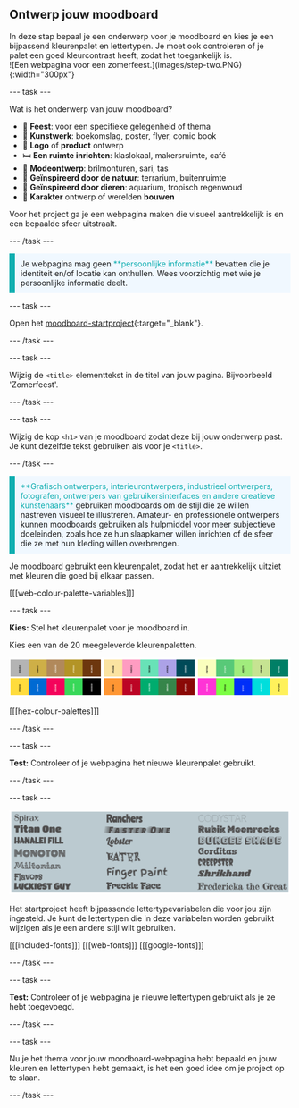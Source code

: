 ## Ontwerp jouw moodboard

<div style="display: flex; flex-wrap: wrap">
<div style="flex-basis: 200px; flex-grow: 1; margin-right: 15px;">
In deze stap bepaal je een onderwerp voor je moodboard en kies je een bijpassend kleurenpalet en lettertypen. Je moet ook controleren of je palet een goed kleurcontrast heeft, zodat het toegankelijk is. 
</div>
<div>
![Een webpagina voor een zomerfeest.](images/step-two.PNG){:width="300px"}
</div>
</div>

\--- task ---

Wat is het onderwerp van jouw moodboard?

- 🎉 **Feest**: voor een specifieke gelegenheid of thema
- 🎨 **Kunstwerk**: boekomslag, poster, flyer, comic book
- 🥤 **Logo** of **product** ontwerp
- 🛏️ **Een ruimte inrichten**: klaslokaal, makersruimte, café
- 🥻 **Modeontwerp**: brilmonturen, sari, tas
- 🌳 **Geïnspireerd door de natuur**: terrarium, buitenruimte
- 🐠 **Geïnspireerd door dieren**: aquarium, tropisch regenwoud
- 🤖 **Karakter** ontwerp of werelden **bouwen**

Voor het project ga je een webpagina maken die visueel aantrekkelijk is en een bepaalde sfeer uitstraalt.

\--- /task ---

<p style="border-left: solid; border-width:10px; border-color: #0faeb0; background-color: aliceblue; padding: 10px;">
Je webpagina mag geen <span style="color: #0faeb0">**persoonlijke informatie**</span> bevatten die je identiteit en/of locatie kan onthullen. Wees voorzichtig met wie je persoonlijke informatie deelt.  
</p>

\--- task ---

Open het [moodboard-startproject](https://editor.raspberrypi.org/en/projects/mood-board-starter){:target="_blank"}.

\--- /task ---

\--- task ---

Wijzig de `<title>` elementtekst in de titel van jouw pagina. Bijvoorbeeld 'Zomerfeest'.

\--- /task ---

\--- task ---

Wijzig de kop `<h1>` van je moodboard zodat deze bij jouw onderwerp past. Je kunt dezelfde tekst gebruiken als voor je `<title>`.

\--- /task ---

<p style="border-left: solid; border-width:10px; border-color: #0faeb0; background-color: aliceblue; padding: 10px;">
<span style="color: #0faeb0">**Grafisch ontwerpers, interieurontwerpers, industrieel ontwerpers, fotografen, ontwerpers van gebruikersinterfaces en andere creatieve kunstenaars**</span> gebruiken moodboards om de stijl die ze willen nastreven visueel te illustreren. Amateur- en professionele ontwerpers kunnen moodboards gebruiken als hulpmiddel voor meer subjectieve doeleinden, zoals hoe ze hun slaapkamer willen inrichten of de sfeer die ze met hun kleding willen overbrengen.
</p>

Je moodboard gebruikt een kleurenpalet, zodat het er aantrekkelijk uitziet met kleuren die goed bij elkaar passen.

[[[web-colour-palette-variables]]]

\--- task ---

**Kies:** Stel het kleurenpalet voor je moodboard in.

Kies een van de 20 meegeleverde kleurenpaletten.

![Voorbeelden van kleurenpaletten.](images/palette-examples.png)

[[[hex-colour-palettes]]]

\--- /task ---

\--- task ---

**Test:** Controleer of je webpagina het nieuwe kleurenpalet gebruikt.

\--- /task ---

\--- task ---

![Voorbeelden van lettertypes.](images/font-examples.png)

Het startproject heeft bijpassende lettertypevariabelen die voor jou zijn ingesteld. Je kunt de lettertypen die in deze variabelen worden gebruikt wijzigen als je een andere stijl wilt gebruiken.

[[[included-fonts]]]
[[[web-fonts]]]
[[[google-fonts]]]

\--- /task ---

\--- task ---

**Test:** Controleer of je webpagina je nieuwe lettertypen gebruikt als je ze hebt toegevoegd.

\--- /task ---

\--- task ---

Nu je het thema voor jouw moodboard-webpagina hebt bepaald en jouw kleuren en lettertypen hebt gemaakt, is het een goed idee om je project op te slaan.

\--- /task ---
